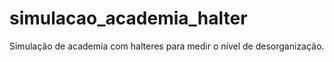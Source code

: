# simulacao_academia_halter
Simulação de academia com halteres para medir o nível de desorganização.
